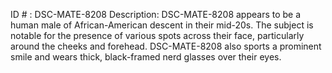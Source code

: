 ID # : DSC-MATE-8208
Description: DSC-MATE-8208 appears to be a human male of African-American descent in their mid-20s. The subject is notable for the presence of various spots across their face, particularly around the cheeks and forehead. DSC-MATE-8208 also sports a prominent smile and wears thick, black-framed nerd glasses over their eyes.